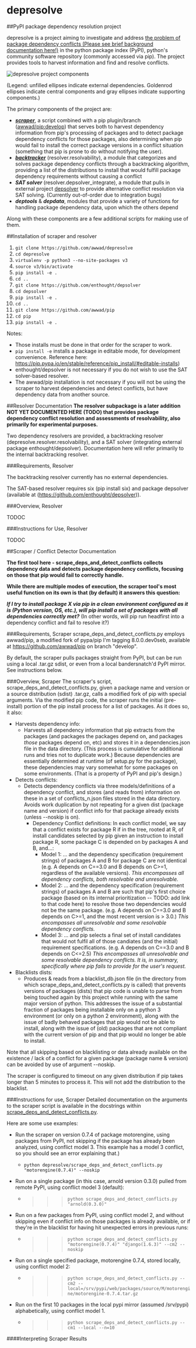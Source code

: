 # depresolve
##PyPI package dependency resolution project

depresolve is a project aiming to investigate and address [the problem of package dependency conflicts (Please see brief background documentation here!)](docs/background.md) in the python package index (PyPI), python's community software repository (commonly accessed via pip). The project provides tools to harvest information and find and resolve conflicts.

![depresolve project components](docs/depresolve.png "depresolve project components")

(Legend: unfilled ellipses indicate external dependencies. Goldenrod ellipses indicate central components and gray ellipses indicate supporting components.)

The primary components of the project are:
 - [***scraper***](#overview-scraper), a script combined with a pip plugin/branch ([awwad/pip:develop](https://github.com/awwad/pip/)) that serves both to harvest dependency information from pip's processing of packages and to detect package dependency conflicts for those packages, also determining when pip would fail to install the correct package versions in a conflict situation (something that pip is prone to do without notifying the user).
 - [***backtracker***](#overview-resolver) (resolver.resolvability), a module that categorizes and solves package dependency conflicts through a backtracking algorithm, providing a list of the distributions to install that would fulfill package dependency requirements without causing a conflict
 - ***SAT solver*** (resolver.depsolver_integrate), a module that pulls in external project [depsolver](https://github.com/enthought/depsolver) to provide alternative conflict resolution via SAT solving. (Currently out-of-order due to integration bugs)
 - ***deptools*** & ***depdata***, modules that provide a variety of functions for handling package dependency data, upon which the others depend

Along with these components are a few additional scripts for making use of them.



##Installation of scraper and resolver
1. `git clone https://github.com/awwad/depresolve`
2. `cd depresolve`
3. `virtualenv -p python3 --no-site-packages v3`
3. `source v3/bin/activate`
4. `pip install -e .`
5. `cd ..`
6. `git clone https://github.com/enthought/depsolver`
7. `cd depsolver`
8. `pip install -e .`
9. `cd ..`
10.  `git clone https://github.com/awwad/pip`
11.  `cd pip`
12.  `pip install -e .`

Notes:
- Those installs must be done in that order for the scraper to work.
- `pip install -e` installs a package in editable mode, for development convenience. Reference here: https://pip.pypa.io/en/stable/reference/pip_install/#editable-installs)
- enthought/depsolver is not necessary if you do not wish to use the SAT solver-based resolver.
- The awwad/pip installation is not necessary if you will not be using the scraper to harvest dependencies and detect conflicts, but have dependency data from another source.



##Resolver Documentation
**The resolver subpackage is a later addition NOT YET DOCUMENTED HERE (TODO) that provides package dependency conflict resolution and assessments of resolvability, also primarily for experimental purposes.**

Two dependency resolvers are provided, a backtracking resolver (depresolve.resolver.resolvability), and a SAT solver (integrating external package enthought/depsolver). Documentation here will refer primarily to the internal backtracking resolver.



###Requirements, Resolver

The backtracking resolver currently has no external dependencies.

The SAT-based resolver requires six (pip install six) and package depsolver (available at (https://github.com/enthought/depsolver)).



###Overview, Resolver

TODOC

###Instructions for Use, Resolver

TODOC




##Scraper / Conflict Detector Documentation

**The first tool here - scrape_deps_and_detect_conflicts collects dependency data and detects package dependency conflicts, focusing on those that pip would fail to correctly handle.**

**While there are multiple modes of execution, the scraper tool's most useful function on its own is that (by default) it answers this question:**

***If I try to install package X via pip in a clean environment configured as it is (Python version, OS, etc.), will pip install a set of packages with all dependencies correctly met?*** (In other words, will pip run headfirst into a dependency conflict and fail to resolve it?)


###Requirements, Scraper
scrape_deps_and_detect_conflicts.py employs awwad/pip, a modified fork of pypa/pip I'm tagging 8.0.0.dev0seb, available at https://github.com/awwad/pip on branch "develop".

By default, the scraper pulls packages straight from PyPI, but can be run using a local .tar.gz sdist, or even from a local bandersnatch'd PyPI mirror. See instructions below.


###Overview, Scraper
The scraper's script, scrape_deps_and_detect_conflicts.py, given a package name and version or a source distribution (sdist) .tar.gz, calls a modified fork of pip with special arguments. Via the modified pip code, the scraper runs the initial (pre-install) portion of the pip install process for a list of packages. As it does so, it also:
  - Harvests dependency info:
    - Harvests all dependency information that pip extracts from the packages (and packages the packages depend on, and packages *those* packages depend on, etc) and stores it in a dependencies.json file in the data directory. (This process is cumulative for additional runs and tries not to duplicate work.) Because dependencies are essentially determined at runtime (of setup.py for the package), these dependencies may vary somewhat for some packages on some environments. (That is a property of PyPI and pip's design.)
  - Detects conflicts:
    - Detects dependency conflicts via three models/definitions of a dependency conflict, and stores (and reads from) information on these in a set of conflicts_n.json files stored in the data directory. Avoids work duplication by not repeating for a given dist (package name and version) if conflict info for that package already exists (unless --noskip is on).
      - Dependency Conflict definitions: In each conflict model, we say that a conflict exists for package R if in the tree, rooted at R, of install candidates selected by pip given an instruction to install package R, some package C is depended on by packages A and B, and...:
        - Model 1: ... and the dependency specification (requirement strings) of packages A and B for package C are not identical (e.g. A depends on C==3.0 and B depends on C>=1, regardless of the available versions). *This encompasses all dependency conflicts, both resolvable and unresolvable.*
        - Model 2: ... and the dependency specification (requirement strings) of packages A and B are such that pip's first choice package (based on its internal prioritization -- TODO: add link to that code here) to resolve those two dependencies would not be the same package. (e.g. A depends on C==3.0 and B depends on C>=1, and the most recent version is > 3.0.) *This encompasses all unresolvable and some resolvable dependency conflicts.*
        - Model 3: ... and pip selects a final set of install candidates that would not fulfil all of those candiates (and the initial) requirement specifications. (e.g. A depends on C==3.0 and B depends on C<=2.5) *This encompasses all unresolvable and some resolvable dependency conflicts. It is, in summary, specifically where pip fails to provide for the user's request.*
  - Blacklists dists:
    - Produces & reads from a blacklist_db.json file (in the directory from which scrape_deps_and_detect_conflicts.py is called) that prevents versions of packages (dists) that pip code is unable to parse from being touched again by this project while running with the same major version of python. This addresses the issue of a substantial fraction of packages being installable only on a python 3 environment (or only on a python 2 environment), along with the issue of badly behaved packages that pip would not be able to install, along with the issue of (old) packages that are not compliant with the current version of pip and that pip would no longer be able to install.

Note that all skipping based on blacklisting or data already available on the existence / lack of a conflict for a given package (package name & version) can be avoided by use of argument --noskip.

The scraper is configured to timeout on any given distribution if pip takes longer than 5 minutes to process it. This will not add the distribution to the blacklist.


###Instructions for use, Scraper
Detailed documentation on the arguments to the scraper script is available in the docstrings within [scrape_deps_and_detect_conflicts.py](depresolve/scrape_deps_and_detect_conflicts.py).

Here are some use examples:

- Run the scraper on version 0.7.4 of package motorengine, using packages from PyPI, not skipping if the package has already been analyzed, using conflict model 3. This example has a model 3 conflict, so you should see an error explaining that.)
  - `python depresolve/scrape_deps_and_detect_conflicts.py "motorengine(0.7.4)" --noskip`

- Run on a single package (in this case, arnold version 0.3.0) pulled from remote PyPI, using conflict model 3 (default):
  - >>> `python scrape_deps_and_detect_conflicts.py "arnold(0.3.0)"`

- Run on a few packages from PyPI, using conflict model 2, and without skipping even if conflict info on those packages is already available, or if they're in the blacklist for having hit unexpected errors in previous runs:
  - >>>  `python scrape_deps_and_detect_conflicts.py "motorengine(0.7.4)" "django(1.6.3)" --cm2 --noskip`

- Run on a single specified package, motorengine 0.7.4, stored locally, using conflict model 2:
  - >>> `python scrape_deps_and_detect_conflicts.py --cm2 --local=/srv/pypi/web/packages/source/M/motorengine/motorengine-0.7.4.tar.gz`

- Run on the first 10 packages in the local pypi mirror (assumed /srv/pypi) alphabetically, using conflict model 1.
  - >>> `python scrape_deps_and_detect_conflicts.py --cm1 --local --n=10`


####Interpreting Scraper Results

